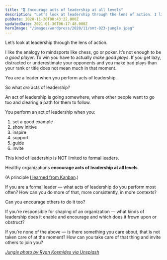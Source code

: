 ```yaml
---
title: "🎖️ Encourage acts of leadership at all levels"
description: "Let’s look at leadership through the lens of action. I like the analogy to mindsports like chess, go or poker. It’s not enough to be a good player. To win you have to actually make good plays. If y..."
pubDate: 2020-11-20T00:43:22.000Z
updatedDate: 2021-01-30T06:17:48.000Z
heroImage: "/images/wordpress/2020/11/omt-023-jungle.jpeg"
---
```

Let’s look at leadership through the lens of action.

I like the analogy to mindsports like chess, go or poker.
It’s not enough to be *a good player*. To win you
have to actually *make good plays*. If you get lazy,
distracted or underestimate your opponents and you make bad
plays than your rank or title does not mean much in that moment.

You are a leader when you perform acts of leadership.

So what *are* acts of leadership?

An act of leadership is going somewhere, where other people want
to go too and clearing a path for them to follow.

You perform an act of leadership when you:

1. set a good example
2. show initive
3. inspire
4. support
5. guide
6. invite

This kind of leadership is NOT limited to formal leaders.

Healthy organizations
**encourage acts of leadership at all levels**.

(A principle
[I learned from Kanban](https://resources.kanban.university/kanbans-change-management-principles/?ref=localhost).)

If you are a formal leader — what acts of leadership do you
perform most often? How can you do more of that, more
consistently, in more contexts?

Can you encourage others to do it too?

If you’re responsible for shaping of an organization —
what kinds of leadership does it enable and encourage and which
does it frown upon or obstruct?

If you’re none of the above — is there something you care
about, that is not taken care of at the moment? How can you take
care of that thing and invite others to join you?

[*Jungle photo by Ryan Kosmides via Unsplash*](https://unsplash.com/@ryankosmides?ref=localhost)